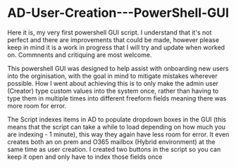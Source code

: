 # AD-User-Creation---PowerShell-GUI

Here it is, my very first powershell GUI script. I understand that it's not perfect and there are improvements that could be made, however please keep in mind it is a work in progress that I will try and update when worked on. Commnents and critiquing are most welcome.

This powershell GUI was designed to help assist with onboarding new users into the orginisation, with the goal in mind to mitigate mistakes wherever possible. How I went about achieving this is to only make the admin user (Creator) type custom values into the system once, rather than having to type them in multiple times into different freeform fields meaning there was more room for error.

The Script indexes items in AD to populate dropdown boxes in the GUI (this means that the script can take a while to load depending on how much you are indexing - 1 minute), this way they again have less room for error. It even creates both an on prem and O365 mailbox (Hybrid environment) at the same time as user creation. I created two buttons in the script so you can keep it open and only have to index those fields once
